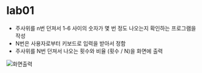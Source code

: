 # lab01

- 주사위를 n번 던져서 1-6 사이의 숫자가 몇 번 정도 나오는지 확인하는 프로그램을 작성
- N번은 사용자로부터 키보드로 입력을 받아서 정함
- 주사위를 N번 던져서 나오는 횟수와 비율 (횟수 / N)을 화면에 출력

![화면출력](https://user-images.githubusercontent.com/101072620/226890353-eb56a264-d58d-46f6-bab8-cd80ed34011b.png)
